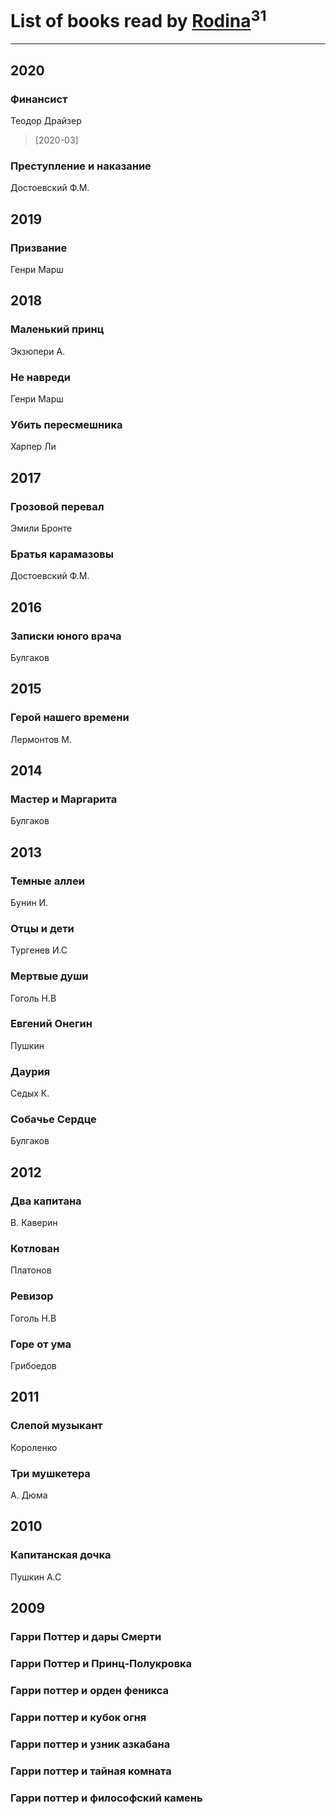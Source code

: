 # List of books read by [Rodina](https://plus.google.com/u/0/116257964632073652332/)<sup>31</sup>
---

## 2020

### Финансист
Теодор Драйзер
> [2020-03] 


### Преступление и наказание
Достоевский Ф.М.



## 2019

### Призвание
Генри Марш



## 2018

### Маленький принц
Экзюпери А.


### Не навреди
Генри Марш


### Убить пересмешника
Харпер Ли



## 2017

### Грозовой перевал
Эмили Бронте


### Братья карамазовы
Достоевский Ф.М.



## 2016

### Записки юного врача
Булгаков



## 2015

### Герой нашего времени
Лермонтов М.



## 2014

### Мастер и Маргарита
Булгаков



## 2013

### Темные аллеи
Бунин И.


### Отцы и дети
Тургенев И.С


### Мертвые души
Гоголь Н.В


### Евгений Онегин
Пушкин


### Даурия
Седых К.


### Собачье Сердце
Булгаков



## 2012

### Два капитана
В. Каверин


### Котлован
Платонов


### Ревизор
Гоголь Н.В


### Горе от ума
Грибоедов



## 2011

### Слепой музыкант
Короленко


### Три мушкетера
А. Дюма



## 2010

### Капитанская дочка
Пушкин А.С



## 2009

### Гарри Поттер и дары Смерти


### Гарри Поттер и Принц-Полукровка


### Гарри поттер и орден феникса


### Гарри поттер и кубок огня


### Гарри поттер и узник азкабана


### Гарри поттер и тайная комната


### Гарри поттер и философский камень



